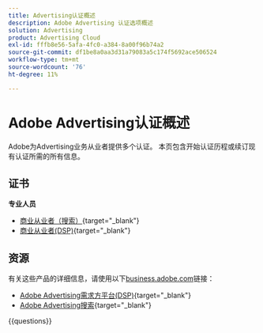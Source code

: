 ```yaml
---
title: Advertising认证概述
description: Adobe Advertising 认证选项概述
solution: Advertising
product: Advertising Cloud
exl-id: fffb8e56-5afa-4fc0-a384-8a00f96b74a2
source-git-commit: df1be8a0aa3d31a79083a5c174f5692ace506524
workflow-type: tm+mt
source-wordcount: '76'
ht-degree: 11%

---
```


# Adobe Advertising认证概述

Adobe为Advertising业务从业者提供多个认证。  本页包含开始认证历程或续订现有认证所需的所有信息。

## 证书

**专业人员**

* [商业从业者（搜索）](https://certification.adobe.com/certification/advertising-search-business-practitioner-professional){target="_blank"} <!--AD0-E501-->
* [商业从业者(DSP)](https://certification.adobe.com/certification/advertising-dsp-business-practitioner-professional){target="_blank"} <!--AD0-E502-->

## 资源

有关这些产品的详细信息，请使用以下[business.adobe.com](https://business.adobe.com/)链接：

* [Adobe Advertising需求方平台(DSP)](https://business.adobe.com/products/advertising/demand-side-platform.html){target="_blank"}
* [Adobe Advertising搜索](https://business.adobe.com/products/advertising/search-marketing-management.html){target="_blank"}

{{questions}}

